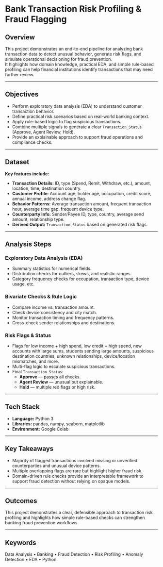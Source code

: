 # Bank Transaction Risk Profiling & Fraud Flagging

## Overview

This project demonstrates an end-to-end pipeline for analyzing bank transaction data to detect unusual behavior, generate risk flags, and simulate operational decisioning for fraud prevention.  
It highlights how domain knowledge, practical EDA, and simple rule-based profiling can help financial institutions identify transactions that may need further review.

---

## Objectives

- Perform exploratory data analysis (EDA) to understand customer transaction behavior.
- Define practical risk scenarios based on real-world banking context.
- Apply rule-based logic to flag suspicious transactions.
- Combine multiple signals to generate a clear `Transaction_Status` (Approve, Agent Review, Hold).
- Provide an explainable approach to support fraud operations and compliance checks.

---

## Dataset

**Key features include:**

- **Transaction Details:** ID, type (Spend, Remit, Withdraw, etc.), amount, location, time, destination country.
- **Customer Profile:** Account age, holder age, occupation, credit score, annual income, address change flag.
- **Behavior Patterns:** Average transaction amount, frequent transaction hour, average time gap, frequent device type.
- **Counterparty Info:** Sender/Payee ID, type, country, average send amount, relationship type.
- **Derived Output:** `Transaction_Status` based on generated risk flags.

---

## Analysis Steps

###  Exploratory Data Analysis (EDA)

- Summary statistics for numerical fields.
- Distribution checks for outliers, skews, and realistic ranges.
- Category frequency checks for occupation, transaction type, device usage, etc.

###  Bivariate Checks & Rule Logic

- Compare income vs. transaction amount.
- Check device consistency and city match.
- Monitor transaction timing and frequency patterns.
- Cross-check sender relationships and destinations.

### Risk Flags & Status

- Flags for low income + high spend, low credit + high spend, new accounts with large sums, students sending large amounts, suspicious destination countries, unknown relationships, device/location mismatches, and more.
- Multi-flag logic to escalate suspicious transactions.
- Final `Transaction_Status`:
  - **Approve** — passes all checks.
  - **Agent Review** — unusual but explainable.
  - **Hold** — multiple red flags or high risk.

---

## Tech Stack

- **Language:** Python 3
- **Libraries:** pandas, numpy, seaborn, matplotlib
- **Environment:** Google Colab

---

## Key Takeaways

- Majority of flagged transactions involved missing or unverified counterparties and unusual device patterns.
- Multiple overlapping flags are rare but highlight higher fraud risk.
- Domain-driven rule checks provide an interpretable framework to support fraud detection without relying on opaque models.

---

## Outcomes

This project demonstrates a clear, defensible approach to transaction risk profiling and highlights how simple rule-based checks can strengthen banking fraud prevention workflows.

---

## Keywords

Data Analysis • Banking • Fraud Detection • Risk Profiling • Anomaly Detection • EDA • Python


